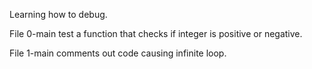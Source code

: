 Learning how to debug.

File 0-main test a function that checks if integer is positive or negative.

File 1-main comments out code causing infinite loop.


